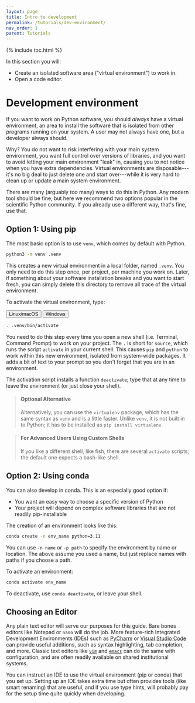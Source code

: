 ```yaml
---
layout: page
title: Intro to development
permalink: /tutorials/dev-environment/
nav_order: 1
parent: Tutorials
---
```


{% include toc.html %}

In this section you will:

- Create an isolated software area ("virtual environment") to work in.
- Open a code editor.

# Development environment

If you want to work on Python software, you should _always_ have a virtual
environment, an area to install the software that is isolated from other
programs running on your system. A user may not always have one, but a developer
always should.

Why? You do not want to risk interfering with your main system environment, you
want full control over versions of libraries, and you want to avoid letting your
main environment "leak" in, causing you to not notice when you have extra
dependencies. Virtual environments are disposable---it's no big deal to just
delete one and start over---while it is very hard to clean up or update a main
system environment.

There are many (arguably _too_ many) ways to do this in Python. Any modern tool
should be fine, but here we recommend two options popular in the scientific
Python community. If you already use a different way, that's fine, use that.

## Option 1: Using pip

The most basic option is to use `venv`, which comes by default with Python.

```bash
python3 -m venv .venv
```

This creates a new virtual environment in a local folder, named `.venv`. You
only need to do this step once, per project, per machine you work on. Later, if
something about your software installation breaks and you want to start fresh,
you can simply delete this directory to remove all trace of the virtual
environment.

To activate the virtual environment, type:

<div class="skhep-bar d-flex m-2" style="justify-content:center;">
  <button class="skhep-bar-item munix-btn btn m-2 btn-purple" onclick="openTab('unix')">Linux/macOS</button>
  <button class="skhep-bar-item windows-btn btn m-2" onclick="openTab('windows')">Windows</button>
</div>

<div class="skhep-tab unix-tab" markdown="1">

```bash
. .venv/bin/activate
```

</div>
<div class="skhep-tab windows-tab" markdown="1" style="display:none;">

```bat
.venv\bin\Activate.bat
```

</div>

You need to do this step every time you open a new shell (i.e. Terminal, Command
Prompt) to work on your project. The `.` is short for `source`, which runs the
script `activate` in your current shell. This causes `pip` and `python` to work
within this new environment, isolated from system-wide packages. It adds a bit
of text to your prompt so you don't forget that you are in an environment.

The activation script installs a function `deactivate`; type that at any time to
leave the environment (or just close your shell).

> <h4 style="no_toc">Optional Alternative</h4>
>
> Alternatively, you can use the `virtualenv` package, which has the same syntax
> as `venv` and is a little faster. Unlike `venv`, it is not built in to Python;
> it has to be installed as `pip install virtualenv`.

> <h4 style="no_toc">For Advanced Users Using Custom Shells</h4>
>
> If you like a different shell, like fish, there are several `activate`
> scripts; the default one expects a bash-like shell.

## Option 2: Using conda

You can also develop in conda. This is an especially good option if:

- You want an easy way to choose a specific version of Python
- Your project will depend on complex software libraries that are not readily
  pip-installable

The creation of an environment looks like this:

```bash
conda create -n env_name python=3.11
```

You can use `-n name` or `-p path` to specify the environment by name or
location. The above assume you used a name, but just replace names with paths if
you choose a path.

To activate an environment:

```bash
conda activate env_name
```

To deactivate, use `conda deactivate`, or leave your shell.

## Choosing an Editor

Any plain text editor will serve our purposes for this guide. Bare bones editors
like Notepad or `nano` will do the job. More feature-rich Integrated Development
Environments (IDEs) such as [PyCharm][] or [Visual Studio Code][] can provide
useful additions, such as syntax highlighting, tab completion, and more. Classic
text editors like [`vim`][] and [`emacs`][] can do the same with configuration,
and are often readily available on shared institutional systems.

You can instruct an IDE to use the virtual environment (pip or conda) that you
set up. Setting up an IDE takes extra time but often provides tools (like smart
renaming) that are useful, and if you use type hints, will probably pay for the
setup time quite quickly when developing.

[pycharm]: https://www.jetbrains.com/pycharm/
[visual studio code]: https://code.visualstudio.com/
[`vim`]: https://www.vim.org/
[`emacs`]: https://www.gnu.org/software/emacs/

<script src="{% link assets/js/tabs.js %}"></script>
